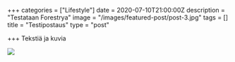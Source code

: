 +++
categories = ["Lifestyle"]
date = 2020-07-10T21:00:00Z
description = "Testataan Forestrya"
image = "/images/featured-post/post-3.jpg"
tags = []
title = "Testipostaus"
type = "post"

+++
Tekstiä ja kuvia

![](/images/masonary-post/post-9.jpg)
